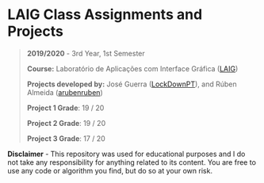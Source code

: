 # LAIG Class Assignments and Projects

> **2019/2020** - 3rd Year, 1st Semester
>
> **Course:** Laboratório de Aplicações com Interface Gráfica ([LAIG](https://sigarra.up.pt/feup/pt/ucurr_geral.ficha_uc_view?pv_ocorrencia_id=436446))
>
> **Projects developed by:** José Guerra ([LockDownPT](https://github.com/LockDownPT)), and Rúben Almeida ([arubenruben](https://github.com/arubenruben))
>
> **Project 1 Grade**: 19 / 20
>
> **Project 2 Grade**: 19 / 20
>
> **Project 3 Grade**: 17 / 20

**Disclaimer** - This repository was used for educational purposes and I do not take any responsibility for anything related to its content. You are free to use any code or algorithm you find, but do so at your own risk.

